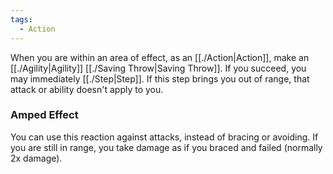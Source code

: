 ```yaml
---
tags:
  - Action
---
```

When you are within an area of effect, as an [[./Action|Action]], make an [[./Agility|Agility]] [[./Saving Throw|Saving Throw]]. If you succeed, you may immediately [[./Step|Step]]. If this step brings you out of range, that attack or ability doesn't apply to you.

### Amped Effect
You can use this reaction against attacks, instead of bracing or avoiding. If you are still in range, you take damage as if you braced and failed (normally 2x damage).